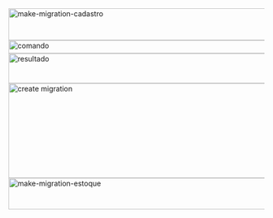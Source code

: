 
<img width="606" height="63" alt="make-migration-cadastro" src="https://github.com/user-attachments/assets/fada5e7d-4e1e-4ebe-bb36-891d11cdef12" />


<img width="654" height="26" alt="comando" src="https://github.com/user-attachments/assets/a79d8e92-f515-41b0-80a7-bde354564bc3" />

<img width="654" height="59" alt="resultado" src="https://github.com/user-attachments/assets/e5eb6af0-0316-4c55-add9-774ed0716305" />



<img width="657" height="187" alt="create migration" src="https://github.com/user-attachments/assets/fed1a5f6-2780-483e-89c6-8fb9755e91e3" />


<img width="652" height="62" alt="make-migration-estoque" src="https://github.com/user-attachments/assets/a4e89000-a7b2-41fb-8925-f828a7048969" />


